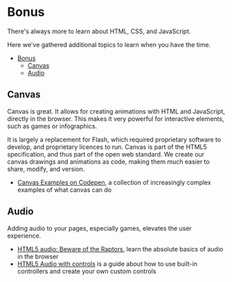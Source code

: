 # Bonus

There's always more to learn about HTML, CSS, and JavaScript.

Here we've gathered additional topics to learn when you have the time.

- [Bonus](#bonus)
  - [Canvas](#canvas)
  - [Audio](#audio)

## Canvas

Canvas is great. It allows for creating animations with HTML and JavaScript, directly in the browser. This makes it very powerful for interactive elements, such as games or infographics.

It is largely a replacement for Flash, which required proprietary software to develop, and proprietary licences to run. Canvas is part of the HTML5 specification, and thus part of the open web standard. We create our canvas drawings and animations as code, making them much easier to share, modify, and version.

- [Canvas Examples on Codepen](https://codepen.io/collection/Kpdqxg), a collection of increasingly complex examples of what canvas can do

## Audio

Adding audio to your pages, especially games, elevates the user experience.

- [HTML5 audio: Beware of the Raptors](https://rjkerrison.co.uk/textbook/audio/raptors/index.html), learn the absolute basics of audio in the browser
- [HTML5 Audio with controls](https://rjkerrison.co.uk/textbook/audio/controls/index.html) is a guide about how to use built-in controllers and create your own custom controls
